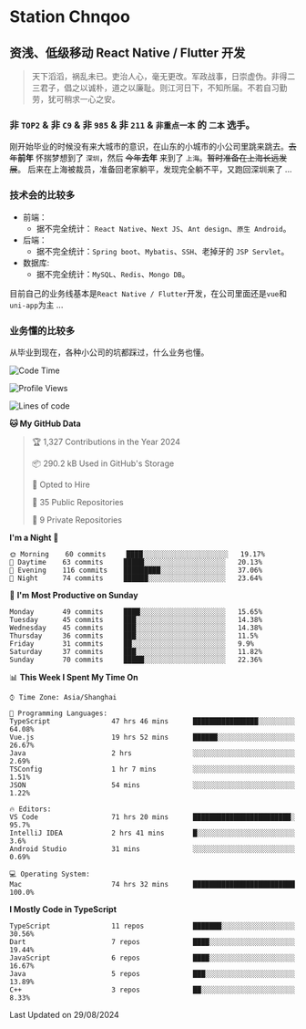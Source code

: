 # Station Chnqoo

## 资浅、低级移动 React Native / Flutter 开发

> 天下滔滔，祸乱未已。吏治人心，毫无更改。军政战事，日崇虚伪。非得二三君子，倡之以诚朴，道之以廉耻。则江河日下，不知所届。不若自习勤劳，犹可稍求一心之安。

### 非 `TOP2` & 非 `C9` & 非 `985` & 非 `211` & `非重点一本` 的 `二本` 选手。

刚开始毕业的时候没有来大城市的意识，在山东的小城市的小公司里跳来跳去。~~去年~~**前年** 怀揣梦想到了 `深圳`，然后 ~~今年~~**去年** 来到了 `上海`。~~暂时准备在上海长远发展~~。
后来在上海被裁员，准备回老家躺平，发现完全躺不平，又跑回深圳来了 ...

### 技术会的比较多

- 前端：
  - 据不完全统计： `React Native`、`Next JS`、`Ant design`、`原生 Android`。
- 后端：
  - 据不完全统计：`Spring boot`、`Mybatis`、`SSH`、老掉牙的 `JSP Servlet`。
- 数据库:
  - 据不完全统计：`MySQL`、`Redis`、`Mongo DB`。

目前自己的业务线基本是`React Native / Flutter`开发，在公司里面还是`vue`和`uni-app`为主 ...

### 业务懂的比较多

从毕业到现在，各种小公司的坑都踩过，什么业务也懂。

<!--START_SECTION:waka-->
![Code Time](http://img.shields.io/badge/Code%20Time-5%2C911%20hrs%2022%20mins-blue)

![Profile Views](http://img.shields.io/badge/Profile%20Views-1-blue)

![Lines of code](https://img.shields.io/badge/From%20Hello%20World%20I%27ve%20Written-295%20Thousand%20lines%20of%20code-blue)

**🐱 My GitHub Data** 

> 🏆 1,327 Contributions in the Year 2024
 > 
> 📦 290.2 kB Used in GitHub's Storage 
 > 
> 💼 Opted to Hire
 > 
> 📜 35 Public Repositories 
 > 
> 🔑 9 Private Repositories  
 > 
**I'm a Night 🦉** 

```text
🌞 Morning    60 commits     ████░░░░░░░░░░░░░░░░░░░░░   19.17% 
🌆 Daytime    63 commits     █████░░░░░░░░░░░░░░░░░░░░   20.13% 
🌃 Evening    116 commits    █████████░░░░░░░░░░░░░░░░   37.06% 
🌙 Night      74 commits     ██████░░░░░░░░░░░░░░░░░░░   23.64%

```
📅 **I'm Most Productive on Sunday** 

```text
Monday       49 commits     ████░░░░░░░░░░░░░░░░░░░░░   15.65% 
Tuesday      45 commits     ███░░░░░░░░░░░░░░░░░░░░░░   14.38% 
Wednesday    45 commits     ███░░░░░░░░░░░░░░░░░░░░░░   14.38% 
Thursday     36 commits     ███░░░░░░░░░░░░░░░░░░░░░░   11.5% 
Friday       31 commits     ██░░░░░░░░░░░░░░░░░░░░░░░   9.9% 
Saturday     37 commits     ███░░░░░░░░░░░░░░░░░░░░░░   11.82% 
Sunday       70 commits     █████░░░░░░░░░░░░░░░░░░░░   22.36%

```


📊 **This Week I Spent My Time On** 

```text
⌚︎ Time Zone: Asia/Shanghai

💬 Programming Languages: 
TypeScript               47 hrs 46 mins      ████████████████░░░░░░░░░   64.08% 
Vue.js                   19 hrs 52 mins      ██████░░░░░░░░░░░░░░░░░░░   26.67% 
Java                     2 hrs               ░░░░░░░░░░░░░░░░░░░░░░░░░   2.69% 
TSConfig                 1 hr 7 mins         ░░░░░░░░░░░░░░░░░░░░░░░░░   1.51% 
JSON                     54 mins             ░░░░░░░░░░░░░░░░░░░░░░░░░   1.22%

🔥 Editors: 
VS Code                  71 hrs 20 mins      ████████████████████████░   95.7% 
IntelliJ IDEA            2 hrs 41 mins       █░░░░░░░░░░░░░░░░░░░░░░░░   3.6% 
Android Studio           31 mins             ░░░░░░░░░░░░░░░░░░░░░░░░░   0.69%

💻 Operating System: 
Mac                      74 hrs 32 mins      █████████████████████████   100.0%

```

**I Mostly Code in TypeScript** 

```text
TypeScript               11 repos            ███████░░░░░░░░░░░░░░░░░░   30.56% 
Dart                     7 repos             ████░░░░░░░░░░░░░░░░░░░░░   19.44% 
JavaScript               6 repos             ████░░░░░░░░░░░░░░░░░░░░░   16.67% 
Java                     5 repos             ███░░░░░░░░░░░░░░░░░░░░░░   13.89% 
C++                      3 repos             ██░░░░░░░░░░░░░░░░░░░░░░░   8.33%

```



 Last Updated on 29/08/2024
<!--END_SECTION:waka-->

<!---
ChenqiaoStation/ChenqiaoStation is a ✨ special ✨ repository because its `README.md` (this file) appears on your GitHub profile.
You can click the Preview link to take a look at your changes.
--->
